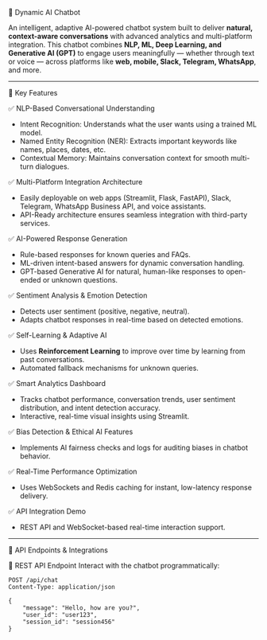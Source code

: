 


 🤖 Dynamic AI Chatbot

An intelligent, adaptive AI-powered chatbot system built to deliver **natural, context-aware conversations** with advanced analytics and multi-platform integration. This chatbot combines **NLP, ML, Deep Learning, and Generative AI (GPT)** to engage users meaningfully — whether through text or voice — across platforms like **web, mobile, Slack, Telegram, WhatsApp**, and more.

---

 📌 Key Features

✅ NLP-Based Conversational Understanding
- Intent Recognition: Understands what the user wants using a trained ML model.
- Named Entity Recognition (NER): Extracts important keywords like names, places, dates, etc.
- Contextual Memory: Maintains conversation context for smooth multi-turn dialogues.

✅ Multi-Platform Integration Architecture
- Easily deployable on web apps (Streamlit, Flask, FastAPI), Slack, Telegram, WhatsApp Business API, and voice assistants.
- API-Ready architecture ensures seamless integration with third-party services.

✅ AI-Powered Response Generation
- Rule-based responses for known queries and FAQs.
- ML-driven intent-based answers for dynamic conversation handling.
- GPT-based Generative AI for natural, human-like responses to open-ended or unknown questions.

✅ Sentiment Analysis & Emotion Detection
- Detects user sentiment (positive, negative, neutral).
- Adapts chatbot responses in real-time based on detected emotions.

✅ Self-Learning & Adaptive AI
- Uses **Reinforcement Learning** to improve over time by learning from past conversations.
- Automated fallback mechanisms for unknown queries.

✅ Smart Analytics Dashboard
- Tracks chatbot performance, conversation trends, user sentiment distribution, and intent detection accuracy.
- Interactive, real-time visual insights using Streamlit.

✅ Bias Detection & Ethical AI Features
- Implements AI fairness checks and logs for auditing biases in chatbot behavior.

✅ Real-Time Performance Optimization
- Uses WebSockets and Redis caching for instant, low-latency response delivery.

✅ API Integration Demo
- REST API and WebSocket-based real-time interaction support.

---

 🔌 API Endpoints & Integrations

 📡 REST API Endpoint
Interact with the chatbot programmatically:
```http
POST /api/chat
Content-Type: application/json

{
    "message": "Hello, how are you?",
    "user_id": "user123",
    "session_id": "session456"
}



